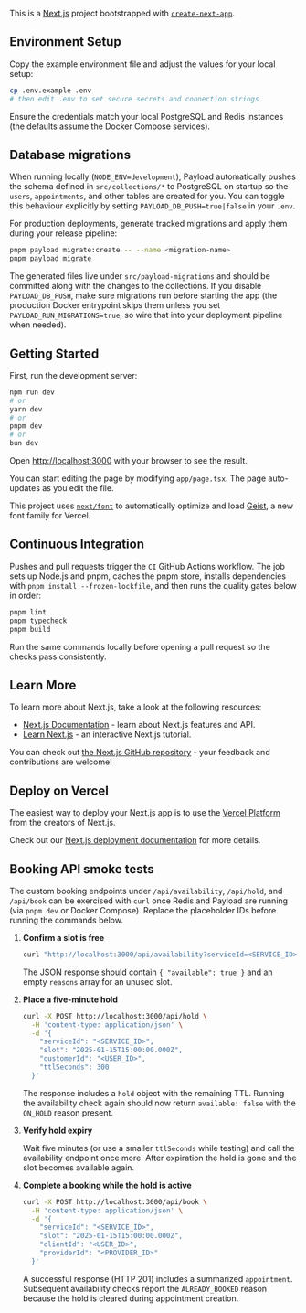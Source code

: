 This is a [Next.js](https://nextjs.org) project bootstrapped with [`create-next-app`](https://nextjs.org/docs/app/api-reference/cli/create-next-app).

## Environment Setup

Copy the example environment file and adjust the values for your local setup:

```bash
cp .env.example .env
# then edit .env to set secure secrets and connection strings
```

Ensure the credentials match your local PostgreSQL and Redis instances (the defaults assume the Docker Compose services).

## Database migrations

When running locally (`NODE_ENV=development`), Payload automatically pushes the schema defined in `src/collections/*` to PostgreSQL on startup so the `users`, `appointments`, and other tables are created for you. You can toggle this behaviour explicitly by setting `PAYLOAD_DB_PUSH=true|false` in your `.env`.

For production deployments, generate tracked migrations and apply them during your release pipeline:

```bash
pnpm payload migrate:create -- --name <migration-name>
pnpm payload migrate
```

The generated files live under `src/payload-migrations` and should be committed along with the changes to the collections. If you disable `PAYLOAD_DB_PUSH`, make sure migrations run before starting the app (the production Docker entrypoint skips them unless you set `PAYLOAD_RUN_MIGRATIONS=true`, so wire that into your deployment pipeline when needed).

## Getting Started

First, run the development server:

```bash
npm run dev
# or
yarn dev
# or
pnpm dev
# or
bun dev
```

Open [http://localhost:3000](http://localhost:3000) with your browser to see the result.

You can start editing the page by modifying `app/page.tsx`. The page auto-updates as you edit the file.

This project uses [`next/font`](https://nextjs.org/docs/app/building-your-application/optimizing/fonts) to automatically optimize and load [Geist](https://vercel.com/font), a new font family for Vercel.

## Continuous Integration

Pushes and pull requests trigger the `CI` GitHub Actions workflow. The job sets up Node.js and pnpm, caches the pnpm store, installs dependencies with `pnpm install --frozen-lockfile`, and then runs the quality gates below in order:

```bash
pnpm lint
pnpm typecheck
pnpm build
```

Run the same commands locally before opening a pull request so the checks pass consistently.

## Learn More

To learn more about Next.js, take a look at the following resources:

- [Next.js Documentation](https://nextjs.org/docs) - learn about Next.js features and API.
- [Learn Next.js](https://nextjs.org/learn) - an interactive Next.js tutorial.

You can check out [the Next.js GitHub repository](https://github.com/vercel/next.js) - your feedback and contributions are welcome!

## Deploy on Vercel

The easiest way to deploy your Next.js app is to use the [Vercel Platform](https://vercel.com/new?utm_medium=default-template&filter=next.js&utm_source=create-next-app&utm_campaign=create-next-app-readme) from the creators of Next.js.

Check out our [Next.js deployment documentation](https://nextjs.org/docs/app/building-your-application/deploying) for more details.

## Booking API smoke tests

The custom booking endpoints under `/api/availability`, `/api/hold`, and `/api/book` can be exercised with `curl` once Redis and Payload are running (via `pnpm dev` or Docker Compose). Replace the placeholder IDs before running the commands below.

1. **Confirm a slot is free**

   ```bash
   curl "http://localhost:3000/api/availability?serviceId=<SERVICE_ID>&slot=2025-01-15T15:00:00.000Z"
   ```

   The JSON response should contain `{ "available": true }` and an empty `reasons` array for an unused slot.

2. **Place a five-minute hold**

   ```bash
   curl -X POST http://localhost:3000/api/hold \
     -H 'content-type: application/json' \
     -d '{
       "serviceId": "<SERVICE_ID>",
       "slot": "2025-01-15T15:00:00.000Z",
       "customerId": "<USER_ID>",
       "ttlSeconds": 300
     }'
   ```

   The response includes a `hold` object with the remaining TTL. Running the availability check again should now return `available: false` with the `ON_HOLD` reason present.

3. **Verify hold expiry**

   Wait five minutes (or use a smaller `ttlSeconds` while testing) and call the availability endpoint once more. After expiration the hold is gone and the slot becomes available again.

4. **Complete a booking while the hold is active**

   ```bash
   curl -X POST http://localhost:3000/api/book \
     -H 'content-type: application/json' \
     -d '{
       "serviceId": "<SERVICE_ID>",
       "slot": "2025-01-15T15:00:00.000Z",
       "clientId": "<USER_ID>",
       "providerId": "<PROVIDER_ID>"
     }'
   ```

   A successful response (HTTP 201) includes a summarized `appointment`. Subsequent availability checks report the `ALREADY_BOOKED` reason because the hold is cleared during appointment creation.
